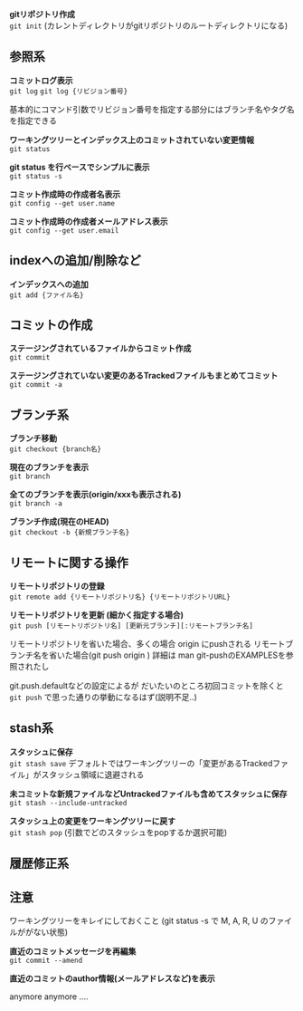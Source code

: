 **gitリポジトリ作成**  
`git init`
(カレントディレクトリがgitリポジトリのルートディレクトリになる)

参照系
-----

**コミットログ表示**  
`git log`
`git log {リビジョン番号}`

基本的にコマンド引数でリビジョン番号を指定する部分にはブランチ名やタグ名を指定できる

**ワーキングツリーとインデックス上のコミットされていない変更情報**  
`git status`

**git status を行ベースでシンプルに表示**  
`git status -s`

**コミット作成時の作成者名表示**  
`git config --get user.name`

**コミット作成時の作成者メールアドレス表示**  
`git config --get user.email`


indexへの追加/削除など
--------------------

**インデックスへの追加**  
`git add {ファイル名}`


コミットの作成
---------------

**ステージングされているファイルからコミット作成**  
`git commit`

**ステージングされていない変更のあるTrackedファイルもまとめてコミット**  
`git commit -a`


ブランチ系
-----------

**ブランチ移動**  
`git checkout {branch名}`

**現在のブランチを表示**  
`git branch`

**全てのブランチを表示(origin/xxxも表示される)**  
`git branch -a`

**ブランチ作成(現在のHEAD)**  
`git checkout -b {新規ブランチ名}`


リモートに関する操作
---------------------

**リモートリポジトリの登録**  
`git remote add {リモートリポジトリ名} {リモートリポジトリURL}`

**リモートリポジトリを更新 (細かく指定する場合)**  
`git push [リモートリポジトリ名] [更新元ブランチ][:リモートブランチ名]`

リモートリポジトリを省いた場合、多くの場合 origin にpushされる
リモートブランチ名を省いた場合(git push origin )
詳細は man git-pushのEXAMPLESを参照されたし

git.push.defaultなどの設定によるが
だいたいのところ初回コミットを除くと `git push` で思った通りの挙動になるはず(説明不足..)


stash系
--------

**スタッシュに保存**  
`git stash save`
デフォルトではワーキングツリーの「変更があるTrackedファイル」がスタッシュ領域に退避される

**未コミットな新規ファイルなどUntrackedファイルも含めてスタッシュに保存**  
`git stash --include-untracked`

**スタッシュ上の変更をワーキングツリーに戻す**  
`git stash pop`
(引数でどのスタッシュをpopするか選択可能)


履歴修正系
------------

## 注意
ワーキングツリーをキレイにしておくこと
(git status -s で M, A, R, U  のファイルががない状態)

**直近のコミットメッセージを再編集**  
`git commit --amend`

**直近のコミットのauthor情報(メールアドレスなど)を表示**  

anymore anymore ....
